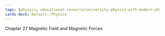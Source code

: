 ```yaml
---
tags: [physics, educational-resource/university-physics-with-modern-physics-15th-edition-2019, study-note] 
cards-deck: Default꞉꞉Physics
---
```



Chapter 27 Magnetic Field and Magnetic Forces
